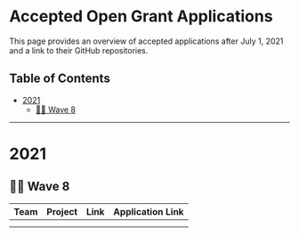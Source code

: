 # Accepted Open Grant Applications <!-- omit in toc -->

This page provides an overview of accepted applications after July 1, 2021 and a link to their GitHub repositories.

## Table of Contents <!-- omit in toc -->

- [2021](#2021)
  - [:surfing_woman: Wave 8](#surfing_woman---wave-8)
  
---

# 2021

## :surfing_woman: Wave 8

| Team | Project | Link | Application Link | 
| :--- | :------ | :--- | :--------: | 
|      |         |      |            |
|  |  |  |  |

